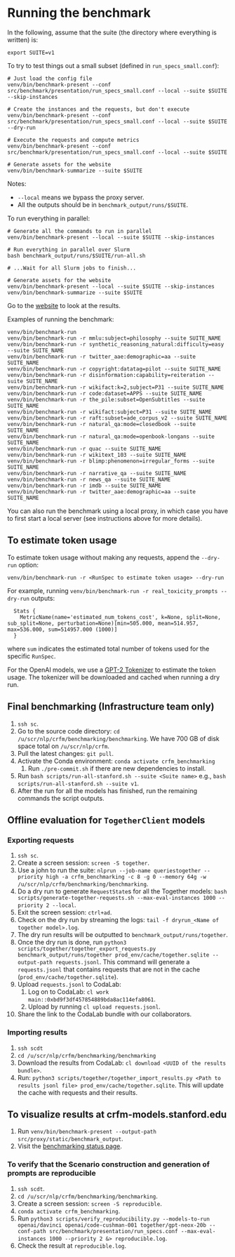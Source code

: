 # Running the benchmark

In the following, assume that the suite (the directory where everything is written) is:

    export SUITE=v1

To try to test things out a small subset (defined in `run_specs_small.conf`):

    # Just load the config file
    venv/bin/benchmark-present --conf src/benchmark/presentation/run_specs_small.conf --local --suite $SUITE --skip-instances

    # Create the instances and the requests, but don't execute
    venv/bin/benchmark-present --conf src/benchmark/presentation/run_specs_small.conf --local --suite $SUITE --dry-run

    # Execute the requests and compute metrics
    venv/bin/benchmark-present --conf src/benchmark/presentation/run_specs_small.conf --local --suite $SUITE

    # Generate assets for the website
    venv/bin/benchmark-summarize --suite $SUITE

Notes:
- `--local` means we bypass the proxy server.
- All the outputs should be in `benchmark_output/runs/$SUITE`.

To run everything in parallel:

    # Generate all the commands to run in parallel
    venv/bin/benchmark-present --local --suite $SUITE --skip-instances

    # Run everything in parallel over Slurm
    bash benchmark_output/runs/$SUITE/run-all.sh

    # ...Wait for all Slurm jobs to finish...

    # Generate assets for the website
    venv/bin/benchmark-present --local --suite $SUITE --skip-instances
    venv/bin/benchmark-summarize --suite $SUITE

Go to the [website](http://localhost:1959/static/benchmarking.html) to look at the results.

Examples of running the benchmark:

    venv/bin/benchmark-run
    venv/bin/benchmark-run -r mmlu:subject=philosophy --suite SUITE_NAME
    venv/bin/benchmark-run -r synthetic_reasoning_natural:difficulty=easy --suite SUITE_NAME
    venv/bin/benchmark-run -r twitter_aae:demographic=aa --suite SUITE_NAME
    venv/bin/benchmark-run -r copyright:datatag=pilot --suite SUITE_NAME
    venv/bin/benchmark-run -r disinformation:capability=reiteration --suite SUITE_NAME
    venv/bin/benchmark-run -r wikifact:k=2,subject=P31 --suite SUITE_NAME
    venv/bin/benchmark-run -r code:dataset=APPS --suite SUITE_NAME
    venv/bin/benchmark-run -r the_pile:subset=OpenSubtitles --suite SUITE_NAME
    venv/bin/benchmark-run -r wikifact:subject=P31 --suite SUITE_NAME
    venv/bin/benchmark-run -r raft:subset=ade_corpus_v2 --suite SUITE_NAME
    venv/bin/benchmark-run -r natural_qa:mode=closedbook --suite SUITE_NAME
    venv/bin/benchmark-run -r natural_qa:mode=openbook-longans --suite SUITE_NAME
    venv/bin/benchmark-run -r quac --suite SUITE_NAME
    venv/bin/benchmark-run -r wikitext_103 --suite SUITE_NAME
    venv/bin/benchmark-run -r blimp:phenomenon=irregular_forms --suite SUITE_NAME
    venv/bin/benchmark-run -r narrative_qa --suite SUITE_NAME
    venv/bin/benchmark-run -r news_qa --suite SUITE_NAME
    venv/bin/benchmark-run -r imdb --suite SUITE_NAME
    venv/bin/benchmark-run -r twitter_aae:demographic=aa --suite SUITE_NAME

You can also run the benchmark using a local proxy, in which case you have to
first start a local server (see instructions above for more details).

## To estimate token usage

To estimate token usage without making any requests, append the `--dry-run` option:

    venv/bin/benchmark-run -r <RunSpec to estimate token usage> --dry-run

For example, running `venv/bin/benchmark-run -r real_toxicity_prompts --dry-run` outputs:

```text
  Stats {
    MetricName(name='estimated_num_tokens_cost', k=None, split=None, sub_split=None, perturbation=None)[min=505.000, mean=514.957, max=536.000, sum=514957.000 (1000)]
  }
```

where `sum` indicates the estimated total number of tokens used for the specific `RunSpec`.

For the OpenAI models, we use a
[GPT-2 Tokenizer](https://github.com/stanford-crfm/benchmarking/blob/master/src/proxy/tokenizer/openai_token_counter.py#L12)
to estimate the token usage. The tokenizer will be downloaded and cached when running a dry run.

## Final benchmarking (Infrastructure team only)

1. `ssh sc`.
1. Go to the source code directory: `cd /u/scr/nlp/crfm/benchmarking/benchmarking`.
   We have 700 GB of disk space total on `/u/scr/nlp/crfm`.
1. Pull the latest changes: `git pull`.
1. Activate the Conda environment: `conda activate crfm_benchmarking`
   1. Run `./pre-commit.sh` if there are new dependencies to install.
1. Run `bash scripts/run-all-stanford.sh --suite <Suite name>` e.g.,
   `bash scripts/run-all-stanford.sh --suite v1`.
1. After the run for all the models has finished, run the remaining commands the script outputs.

## Offline evaluation for `TogetherClient` models

### Exporting requests

1. `ssh sc`.
1. Create a screen session: `screen -S together`.
1. Use a john to run the suite:
   `nlprun --job-name queriestogether --priority high -a crfm_benchmarking -c 8 -g 0 --memory 64g -w /u/scr/nlp/crfm/benchmarking/benchmarking`.
1. Do a dry run to generate `RequestState`s for all the Together models:
   `bash scripts/generate-together-requests.sh --max-eval-instances 1000 --priority 2 --local`.
1. Exit the screen session: `ctrl+ad`.
1. Check on the dry run by streaming the logs: `tail -f dryrun_<Name of together model>.log`.
1. The dry run results will be outputted to `benchmark_output/runs/together`.
1. Once the dry run is done, run
   `python3 scripts/together/together_export_requests.py benchmark_output/runs/together prod_env/cache/together.sqlite --output-path requests.jsonl`.
   This command will generate a `requests.jsonl` that contains requests that are not in the cache (`prod_env/cache/together.sqlite`).
1. Upload `requests.jsonl` to CodaLab:
    1. Log on to CodaLab: `cl work main::0xbd9f3df457854889bda8ac114efa8061`.
    1. Upload by running `cl upload requests.jsonl`.
1. Share the link to the CodaLab bundle with our collaborators.

### Importing results

1. `ssh scdt`
1. `cd /u/scr/nlp/crfm/benchmarking/benchmarking`
1. Download the results from CodaLab: `cl download <UUID of the results bundle>`.
1. Run: `python3 scripts/together/together_import_results.py <Path to results jsonl file> prod_env/cache/together.sqlite`.
   This will update the cache with requests and their results.

## To visualize results at crfm-models.stanford.edu

1. Run `venv/bin/benchmark-present --output-path src/proxy/static/benchmark_output`.
1. Visit the [benchmarking status page](https://crfm-models.stanford.edu/static/benchmarking.html).

### To verify that the Scenario construction and generation of prompts are reproducible

1. `ssh scdt`.
1. `cd /u/scr/nlp/crfm/benchmarking/benchmarking`.
1. Create a screen session: `screen -S reproducible`.
1. `conda activate crfm_benchmarking`.
1. Run `python3 scripts/verify_reproducibility.py --models-to-run openai/davinci openai/code-cushman-001 together/gpt-neox-20b
   --conf-path src/benchmark/presentation/run_specs.conf --max-eval-instances 1000 --priority 2 &> reproducible.log`.
1. Check the result at `reproducible.log`.
